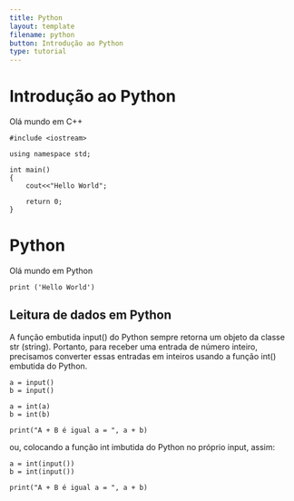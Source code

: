 ```yaml
---
title: Python
layout: template
filename: python
button: Introdução ao Python
type: tutorial
---
```


# Introdução ao Python
Olá mundo em C++

```
#include <iostream>

using namespace std;

int main()
{
    cout<<"Hello World";

    return 0;
}

```

#  Python
Olá mundo em Python
```
print ('Hello World')

```
##  Leitura de dados em Python

A função embutida input() do Python sempre retorna um objeto da classe str (string). Portanto, para receber uma entrada de número inteiro, precisamos converter essas entradas em inteiros usando a função int() embutida do Python.

```
a = input()
b = input()

a = int(a)
b = int(b)

print("A + B é igual a = ", a + b)

```

ou, colocando a função int imbutida do Python no próprio input, assim:

```
a = int(input())
b = int(input())

print("A + B é igual a = ", a + b)
```
